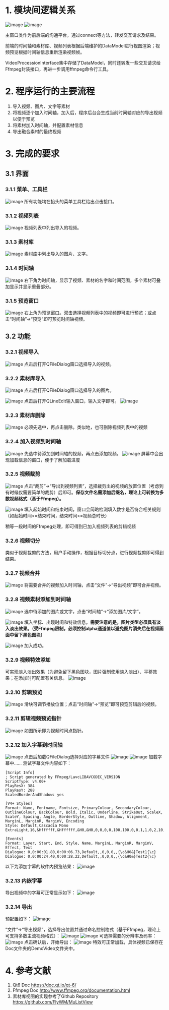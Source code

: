 # 1. 模块间逻辑关系
![image](image/Front_End.png)
![image](image/Back_End.png)

主窗口类作为前后端的沟通平台，通过connect等方法，转发交互请求及结果。

前端的时间轴和素材库、视频列表根据后端维护的DataModel进行视图渲染；视频预览根据时间轴信息重新渲染视频帧。

VideoProcessionInterface集中存储了DataModel，同时还转发一些交互请求给Ffmpeg封装接口，再进一步调用ffmpeg命令行工具。

# 2. 程序运行的主要流程
1. 导入视频、图片、文字等素材
2. 将视频逐个加入时间轴，加入后，程序后台会生成当前时间轴对应的导出视频以便于预览
3. 将素材加入时间轴，并配置素材信息
4. 导出融合素材的最终视频

# 3. 完成的要求

## 3.1 界面

### 3.1.1 菜单、工具栏
![image](image/MainMenu.png)
所有功能均在抬头的菜单工具栏给出点击接口。

### 3.1.2 视频列表
![image](image/VideoList.png)
视频列表中列出导入的视频。

### 3.1.3 素材库
![image](image/MaterialLibrary.png)
素材库中列出导入的图片、文字。

### 3.1.4 时间轴
![image](image/TimeAxisAndPreviewWidget.png)
右下角为时间轴，显示了视频、素材的名字和时间范围，多个素材可叠加显示并显示重叠部分。

### 3.1.5 预览窗口
![image](image/TimeAxisAndPreviewWidget.png)
右上角为预览窗口。双击选择视频列表中的视频即可进行预览；或点击“时间轴”->“预览”即可预览时间轴视频。

## 3.2 功能

### 3.2.1 视频导入
![image](image/VideoInput1.png)
点击后打开QFileDialog窗口选择导入的视频。

### 3.2.2 素材库导入

![image](image/PhotoInput.png)
点击后打开QFileDialog窗口选择导入的图片。

![image](image/TextInput.png)
点击后打开QLineEdit输入窗口，输入文字即可。
![image](image/TextInput2.png)

### 3.2.3 素材库删除
![image](image/DeleteMaterial.png)
必须先选中，再点击删除。类似地，也可删除视频列表中的视频

### 3.2.4 加入视频到时间轴
![image](image/AddVideoToTimeAxis1.png)
先选中待添加到时间轴的视频，再点击添加视频。
![image](image/AddVideoToTimeAxis2.png)
屏幕中会出现加载信息的窗口，便于了解加载进度

### 3.2.5 视频裁剪
![image](image/CropVideo1.png)
点击“裁剪”->“导出到视频列表”，选择裁剪出的视频的放置位置（考虑到有时候仅需要简单的裁剪）后即可。**保存文件名需添加后缀名，理论上可转换为多数视频格式（基于Ffmpeg）。**

![image](image/CropVideo2.png)
填入起始时间和结束时间，窗口会简略检测填入数字是否符合相关规则（如起始时间<=结束时间，结束时间<=视频总时长）

稍等一段时间的Ffmpeg处理，即可得到已加入视频列表的剪辑视频

### 3.2.6 视频切分
类似于视频裁剪的方法，用户手动操作，根据目标切分点，进行视频裁剪即可得到结果。

### 3.2.7 视频合并
![image](image/VideoIntegrate.png)
将需要合并的视频加入时间轴，点击“文件”->“导出视频”即可合并视频。

### 3.2.8 视频素材添加到时间轴
![image](image/AddImageToTimeAxis.png)
选中待添加的图片或文字，点击“时间轴”->“添加图片/文字”。

![image](image/AddImageToTimeAxis2.png)
填入坐标、出现时间和特效信息。**需要注意的是，图片类型必须具有淡入淡出效果。（受Ffmpeg限制，必须控制alpha通道值以避免图片消失后在视频画面中留下黑色图块）**

![image](image/AddImageToTimeAxis3.png)
加入成功。

### 3.2.9 视频特效添加
可实现淡入淡出效果（为避免留下黑色图块，图片强制使用淡入淡出）、平移效果；在添加时可配置有关信息。
![image](image/SpecialEffectInfo.png)

### 3.2.10 剪辑预览
![image](image/VideoPreview.png)
滑块可调节播放位置；点击“时间轴”->“预览”即可预览剪辑后的视频。

### 3.2.11 剪辑视频预览指针
![image](image/TimeAxisPointer.png)
如图所示即为视频时间点指针。

### 3.2.12 加入字幕到时间轴
![image](image/AddSubtitle.png)
点击后加载QFileDialog选择对应的字幕文件
![image](image/AddSubtitle2.png)
![image](image/AddSubtitle3.png)
加载字幕中……
测试字幕文件内容如下：
```ass
[Script Info]
; Script generated by FFmpeg/LavcLIBAVCODEC_VERSION
ScriptType: v4.00+
PlayResX: 384
PlayResY: 288
ScaledBorderAndShadow: yes

[V4+ Styles]
Format: Name, Fontname, Fontsize, PrimaryColour, SecondaryColour, OutlineColour, BackColour, Bold, Italic, Underline, StrikeOut, ScaleX, ScaleY, Spacing, Angle, BorderStyle, Outline, Shadow, Alignment, MarginL, MarginR, MarginV, Encoding
Style: Default,Cascadia Mono ExtraLight,16,&Hffffff,&Hffffff,&H0,&H0,0,0,0,0,100,100,0,0,1,1,0,2,10,10,10,0

[Events]
Format: Layer, Start, End, Style, Name, MarginL, MarginR, MarginV, Effect, Text
Dialogue: 0,0:00:01.80,0:00:06.73,Default,,0,0,0,,{\c&H0&}Test1{\c}
Dialogue: 0,0:00:24.40,0:00:28.22,Default,,0,0,0,,{\c&H0&}Test2{\c}

```
以下为添加字幕的软件内预览结果：
![image](image/AddSubtitle4.png)

### 3.2.13 内嵌字幕
导出视频中的字幕可正常显示如下：
![image](image/AddSubtitle5.png)

### 3.2.14 导出
预配置如下：
![image](image/OutputVideo1.png)

“文件”->“导出视频”，选择导出位置并通过命名控制格式（基于Ffmpeg，理论上可支持多数主流视频格式）：
![image](image/OutputVideo2.png)
![image](image/OutputVideo3.png)
可选择需要的分辨率及码率：
![image](image/OutputVideo4.png)
点击确认后，开始导出：
![image](image/OutputVideo5.png)
特效可正常加载，具体视频已保存在Doc文件夹的DemoVideo文件夹中。

# 4. 参考文献
1. Qt6 Doc https://doc.qt.io/qt-6/
2. Ffmpeg Doc http://www.ffmpeg.org/documentation.html
3. 素材库视图的实现参考了Github Repository https://github.com/FlyWM/MuListView

